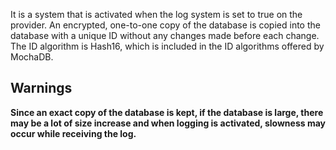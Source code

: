 It is a system that is activated when the log system is set to true on the provider. An encrypted, one-to-one copy of the database is copied into the database with a unique ID without any changes made before each change.<br>
The ID algorithm is Hash16, which is included in the ID algorithms offered by MochaDB.

## Warnings
<b>Since an exact copy of the database is kept, if the database is large, there may be a lot of size increase and when logging is activated, slowness may occur while receiving the log.<b>